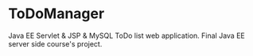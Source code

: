 # ToDoManager
Java EE Servlet &amp; JSP &amp; MySQL ToDo list web application.
Final Java EE server side course's project. 
